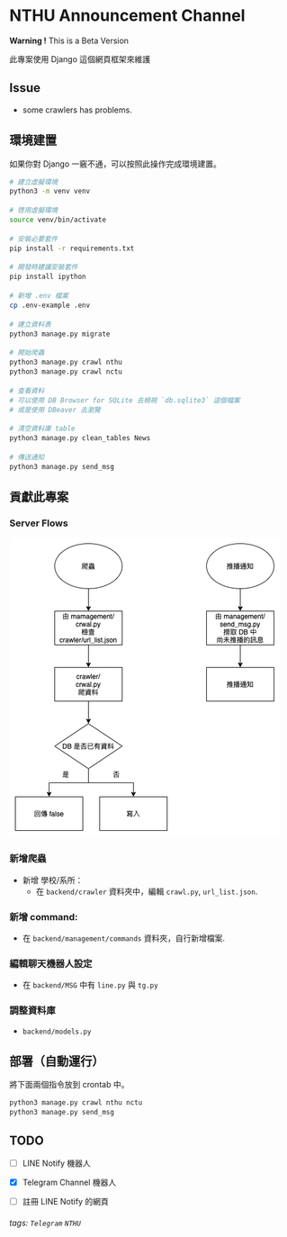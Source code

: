 NTHU Announcement Channel
===

**Warning !** This is a Beta Version

此專案使用 Django 這個網頁框架來維護

## Issue

- some crawlers has problems.
  
## 環境建置

如果你對 Django 一竅不通，可以按照此操作完成環境建置。

```bash
# 建立虛擬環境
python3 -m venv venv

# 啓用虛擬環境
source venv/bin/activate

# 安裝必要套件
pip install -r requirements.txt

# 開發時建議安裝套件
pip install ipython

# 新增 .env 檔案
cp .env-example .env

# 建立資料表
python3 manage.py migrate

# 開始爬蟲
python3 manage.py crawl nthu
python3 manage.py crawl nctu

# 查看資料
# 可以使用 DB Browser for SQLite 去檢視 `db.sqlite3` 這個檔案
# 或是使用 DBeaver 去瀏覽

# 清空資料庫 table
python3 manage.py clean_tables News

# 傳送通知
python3 manage.py send_msg
```


## 貢獻此專案

### Server Flows

![](/docs/workflow.png)


### 新增爬蟲

- 新增 學校/系所：
    - 在 `backend/crawler` 資料夾中，編輯 `crawl.py`, `url_list.json`.

### 新增 command:

- 在 `backend/management/commands` 資料夾，自行新增檔案.

### 編輯聊天機器人設定

- 在 `backend/MSG` 中有 `line.py` 與 `tg.py`

### 調整資料庫

- `backend/models.py`

## 部署（自動運行）

將下面兩個指令放到 crontab 中。

```bash
python3 manage.py crawl nthu nctu
python3 manage.py send_msg
```

## TODO

- [ ] LINE Notify 機器人
- [x] Telegram Channel 機器人
- [ ] 註冊 LINE Notify 的網頁


###### tags: `Telegram` `NTHU`


